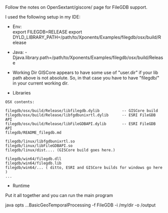 

Follow the notes on OpenSextant/giscore/ page for FileGDB support.

I used the following setup in my IDE:
* Env:  
	export FILEGDB=RELEASE
	export DYLD_LIBRARY_PATH=/path/to/Xponents/Examples/filegdb/osx/build/Release

* Java:
        -Djava.library.path=/path/to/Xponents/Examples/filegdb/osx/build/Release

* Working Dir
	GISCore appears to have some use of "user.dir" if your lib path above is not absolute.
        So, in that case you have to have "filegdb/" in  your current working dir.

* Libraries 

```
OSX contents:

filegdb/osx/build/Release/libfilegdb.dylib          -- GISCore build
filegdb/osx/build/Release/libfgdbunixrtl.dylib      -- ESRI FileGDB API
filegdb/osx/build/Release/libFileGDBAPI.dylib       -- ESRI FileGDB API
filegdb/README_filegdb.md

filegdb/linux/libfgdbunixrtl.so
filegdb/linux/libFileGDBAPI.so
filegdb/linux/dist.... (GISCore build goes here.)

filegdb/win64/filegdb.dll
filegdb/win64/filegdb.lib
filegdb/win64/... ( ditto, ESRI and GISCore builds for windows go here )
...
```


* Runtime

Put it all together and you can run the main program 

   java opts ...BasicGeoTemporalProcessing -f FileGDB -i /my/dir  -o /output


